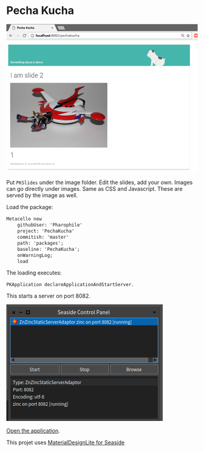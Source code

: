 Pecha Kucha
===========

![Web UI](webpage.png)

Put `PKSlides` under the image folder.
Edit the slides, add your own.
Images can go directly under images.
Same as CSS and Javascript.
These are served by the image as well.

Load the package:

```Smalltalk
Metacello new
    githubUser: 'Pharophile' 
    project: 'PechaKucha' 
    commitish: 'master' 
    path: 'packages';
    baseline: 'PechaKucha';
    onWarningLog;
    load
```
The loading executes:

```Smalltalk
PKApplication declareApplicationAndStartServer.
```

This starts a server on port 8082.


![Seaside Control Panel](seasidecp.png)

[Open the application](http://localhost:8082/pechakucha).

This projet uses [MaterialDesignLite for Seaside](https://github.com/DuneSt/MaterialDesignLite)



